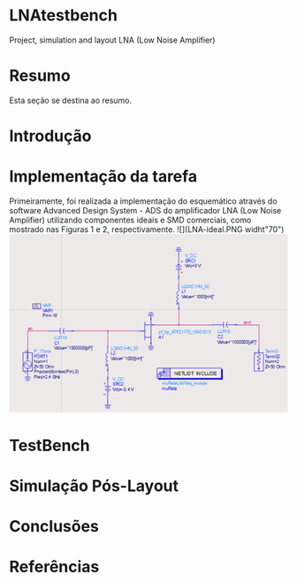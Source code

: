 # LNAtestbench
Project, simulation and layout LNA (Low Noise Amplifier)
# Resumo
Esta seção se destina ao resumo.
# Introdução
# Implementação da tarefa
Primeiramente, foi realizada a implementação do esquemático através do software Advanced Design System - ADS do amplificador LNA (Low Noise Amplifier) utilizando componentes ideais e SMD comerciais, como mostrado nas Figuras 1 e 2, respectivamente. 
![](LNA-ideal.PNG widht"70")
![](LNA-real.PNG)
# TestBench
# Simulação Pós-Layout
# Conclusões
# Referências

